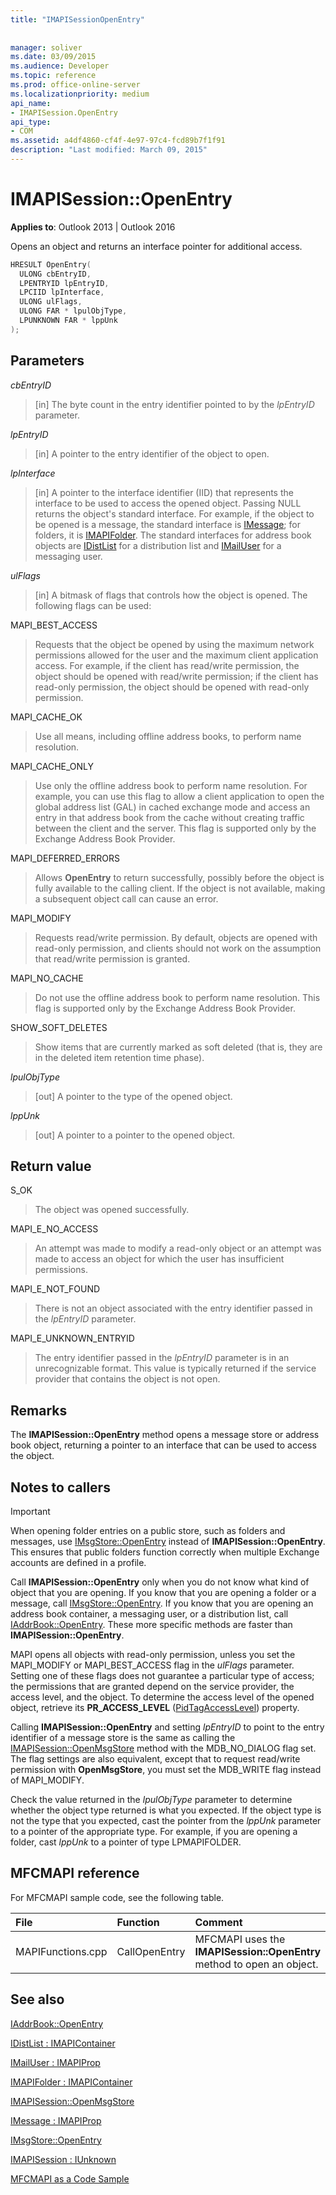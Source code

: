 ```yaml
---
title: "IMAPISessionOpenEntry"
 
 
manager: soliver
ms.date: 03/09/2015
ms.audience: Developer
ms.topic: reference
ms.prod: office-online-server
ms.localizationpriority: medium
api_name:
- IMAPISession.OpenEntry
api_type:
- COM
ms.assetid: a4df4860-cf4f-4e97-97c4-fcd89b7f1f91
description: "Last modified: March 09, 2015"
---
```


# IMAPISession::OpenEntry

  
  
**Applies to**: Outlook 2013 | Outlook 2016 
  
Opens an object and returns an interface pointer for additional access.
  
```cpp
HRESULT OpenEntry(
  ULONG cbEntryID,
  LPENTRYID lpEntryID,
  LPCIID lpInterface,
  ULONG ulFlags,
  ULONG FAR * lpulObjType,
  LPUNKNOWN FAR * lppUnk
);
```

## Parameters

 _cbEntryID_
  
> [in] The byte count in the entry identifier pointed to by the  _lpEntryID_ parameter. 
    
 _lpEntryID_
  
> [in] A pointer to the entry identifier of the object to open.
    
 _lpInterface_
  
> [in] A pointer to the interface identifier (IID) that represents the interface to be used to access the opened object. Passing NULL returns the object's standard interface. For example, if the object to be opened is a message, the standard interface is [IMessage](imessageimapiprop.md); for folders, it is [IMAPIFolder](imapifolderimapicontainer.md). The standard interfaces for address book objects are [IDistList](idistlistimapicontainer.md) for a distribution list and [IMailUser](imailuserimapiprop.md) for a messaging user. 
    
 _ulFlags_
  
> [in] A bitmask of flags that controls how the object is opened. The following flags can be used:
    
MAPI_BEST_ACCESS 
  
> Requests that the object be opened by using the maximum network permissions allowed for the user and the maximum client application access. For example, if the client has read/write permission, the object should be opened with read/write permission; if the client has read-only permission, the object should be opened with read-only permission. 
    
MAPI_CACHE_OK
  
> Use all means, including offline address books, to perform name resolution.
    
MAPI_CACHE_ONLY
  
> Use only the offline address book to perform name resolution. For example, you can use this flag to allow a client application to open the global address list (GAL) in cached exchange mode and access an entry in that address book from the cache without creating traffic between the client and the server. This flag is supported only by the Exchange Address Book Provider.
    
MAPI_DEFERRED_ERRORS 
  
> Allows **OpenEntry** to return successfully, possibly before the object is fully available to the calling client. If the object is not available, making a subsequent object call can cause an error. 
    
MAPI_MODIFY 
  
> Requests read/write permission. By default, objects are opened with read-only permission, and clients should not work on the assumption that read/write permission is granted. 
    
MAPI_NO_CACHE
  
> Do not use the offline address book to perform name resolution. This flag is supported only by the Exchange Address Book Provider.
    
SHOW_SOFT_DELETES
  
> Show items that are currently marked as soft deleted (that is, they are in the deleted item retention time phase).
    
 _lpulObjType_
  
> [out] A pointer to the type of the opened object.
    
 _lppUnk_
  
> [out] A pointer to a pointer to the opened object.
    
## Return value

S_OK 
  
> The object was opened successfully.
    
MAPI_E_NO_ACCESS 
  
> An attempt was made to modify a read-only object or an attempt was made to access an object for which the user has insufficient permissions.
    
MAPI_E_NOT_FOUND 
  
> There is not an object associated with the entry identifier passed in the _lpEntryID_ parameter. 
    
MAPI_E_UNKNOWN_ENTRYID 
  
> The entry identifier passed in the _lpEntryID_ parameter is in an unrecognizable format. This value is typically returned if the service provider that contains the object is not open. 
    
## Remarks

The **IMAPISession::OpenEntry** method opens a message store or address book object, returning a pointer to an interface that can be used to access the object. 
  
## Notes to callers

> [!IMPORTANT]
> When opening folder entries on a public store, such as folders and messages, use [IMsgStore::OpenEntry](imsgstore-openentry.md) instead of **IMAPISession::OpenEntry**. This ensures that public folders function correctly when multiple Exchange accounts are defined in a profile. 
  
Call **IMAPISession::OpenEntry** only when you do not know what kind of object that you are opening. If you know that you are opening a folder or a message, call [IMsgStore::OpenEntry](imsgstore-openentry.md). If you know that you are opening an address book container, a messaging user, or a distribution list, call [IAddrBook::OpenEntry](iaddrbook-openentry.md). These more specific methods are faster than **IMAPISession::OpenEntry**. 
  
MAPI opens all objects with read-only permission, unless you set the MAPI_MODIFY or MAPI_BEST_ACCESS flag in the _ulFlags_ parameter. Setting one of these flags does not guarantee a particular type of access; the permissions that are granted depend on the service provider, the access level, and the object. To determine the access level of the opened object, retrieve its **PR_ACCESS_LEVEL** ([PidTagAccessLevel](pidtagaccesslevel-canonical-property.md)) property.
  
Calling **IMAPISession::OpenEntry** and setting  _lpEntryID_ to point to the entry identifier of a message store is the same as calling the [IMAPISession::OpenMsgStore](imapisession-openmsgstore.md) method with the MDB_NO_DIALOG flag set. The flag settings are also equivalent, except that to request read/write permission with **OpenMsgStore**, you must set the MDB_WRITE flag instead of MAPI_MODIFY. 
  
Check the value returned in the _lpulObjType_ parameter to determine whether the object type returned is what you expected. If the object type is not the type that you expected, cast the pointer from the  _lppUnk_ parameter to a pointer of the appropriate type. For example, if you are opening a folder, cast  _lppUnk_ to a pointer of type LPMAPIFOLDER. 
  
## MFCMAPI reference

For MFCMAPI sample code, see the following table.
  
|**File**|**Function**|**Comment**|
|:-----|:-----|:-----|
|MAPIFunctions.cpp  <br/> |CallOpenEntry  <br/> |MFCMAPI uses the **IMAPISession::OpenEntry** method to open an object. |
   
## See also



[IAddrBook::OpenEntry](iaddrbook-openentry.md)
  
[IDistList : IMAPIContainer](idistlistimapicontainer.md)
  
[IMailUser : IMAPIProp](imailuserimapiprop.md)
  
[IMAPIFolder : IMAPIContainer](imapifolderimapicontainer.md)
  
[IMAPISession::OpenMsgStore](imapisession-openmsgstore.md)
  
[IMessage : IMAPIProp](imessageimapiprop.md)
  
[IMsgStore::OpenEntry](imsgstore-openentry.md)
  
[IMAPISession : IUnknown](imapisessioniunknown.md)


[MFCMAPI as a Code Sample](mfcmapi-as-a-code-sample.md)

